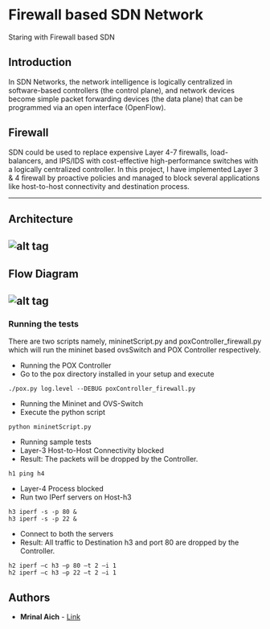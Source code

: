 # Firewall based SDN Network
Staring with Firewall based SDN

## Introduction
In SDN Networks, the network intelligence is logically centralized in software-based controllers (the control plane), and network devices become simple packet forwarding devices (the data plane) that can be programmed via an open interface (OpenFlow).

## Firewall
SDN could be used to replace expensive Layer 4-7 firewalls, load-balancers, and IPS/IDS with cost-effective high-performance switches with a logically centralized controller.
In this project, I have implemented Layer 3 & 4 firewall by proactive policies and managed to block several applications like host-to-host connectivity and destination process.

---
## Architecture
![alt tag](https://github.com/MrinalAich/SDN/blob/master/Architecture.png)
---
## Flow Diagram
![alt tag](https://github.com/MrinalAich/SDN/blob/master/Flow_Diagram.png)
---

### Running the tests
There are two scripts namely, mininetScript.py and poxController_firewall.py which will run the mininet based ovsSwitch and POX Controller respectively.

* Running the POX Controller  
 * Go to the pox directory installed in your setup and execute
```
./pox.py log.level --DEBUG poxController_firewall.py
```

* Running the Mininet and OVS-Switch  
 * Execute the python script  
```
python mininetScript.py
```
  
* Running sample tests  
 * Layer-3 Host-to-Host Connectivity blocked  
 * Result: The packets will be dropped by the Controller.
```
h1 ping h4
```
 

* Layer-4 Process blocked  
 * Run two IPerf servers on Host-h3  
```
h3 iperf -s -p 80 &
h3 iperf -s -p 22 &
```

 * Connect to both the servers  
 * Result: All traffic to Destination h3 and port 80 are dropped by the Controller.  
```
h2 iperf –c h3 –p 80 –t 2 –i 1
h2 iperf –c h3 –p 22 –t 2 –i 1
```

## Authors
* **Mrinal Aich** - [Link](http://cse.iith.ac.in/)
